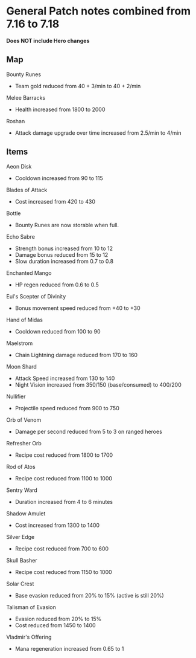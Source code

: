 # General Patch notes combined from 7.16 to 7.18

**Does NOT include Hero changes**

## Map

Bounty Runes
* Team gold reduced from 40 + 3/min to 40 + 2/min

Melee Barracks
* Health increased from 1800 to 2000

Roshan
* Attack damage upgrade over time increased from 2.5/min to 4/min

## Items

Aeon Disk
* Cooldown increased from 90 to 115

Blades of Attack
* Cost increased from 420 to 430

Bottle
* Bounty Runes are now storable when full.

Echo Sabre
* Strength bonus increased from 10 to 12
* Damage bonus reduced from 15 to 12
* Slow duration increased from 0.7 to 0.8

Enchanted Mango
* HP regen reduced from 0.6 to 0.5

Eul's Scepter of Divinity
* Bonus movement speed reduced from +40 to +30

Hand of Midas
* Cooldown reduced from 100 to 90

Maelstrom
* Chain Lightning damage reduced from 170 to 160

Moon Shard
* Attack Speed increased from 130 to 140
* Night Vision increased from 350/150 (base/consumed) to 400/200

Nullifier
* Projectile speed reduced from 900 to 750

Orb of Venom
* Damage per second reduced from 5 to 3 on ranged heroes

Refresher Orb
* Recipe cost reduced from 1800 to 1700

Rod of Atos
* Recipe cost reduced from 1100 to 1000

Sentry Ward
* Duration increased from 4 to 6 minutes

Shadow Amulet
* Cost increased from 1300 to 1400

Silver Edge
* Recipe cost reduced from 700 to 600

Skull Basher
* Recipe cost reduced from 1150 to 1000

Solar Crest
* Base evasion reduced from 20% to 15% (active is still 20%)

Talisman of Evasion
* Evasion reduced from 20% to 15%
* Cost reduced from 1450 to 1400

Vladmir's Offering
* Mana regeneration increased from 0.65 to 1
